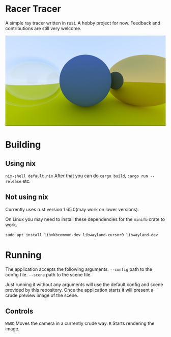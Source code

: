 # Racer Tracer

A simple ray tracer written in rust. A hobby project for now. Feedback
and contributions are still very welcome.

![sample](./assets/trace_sample.png)

# Building


## Using nix
`nix-shell default.nix`
After that you can do `cargo build`, `cargo run --release` etc.


## Not using nix
Currently uses rust version 1.65.0(may work on lower versions).

On Linux you may need to install these dependencies for the `minifb`
crate to work.

`sudo apt install libxkbcommon-dev libwayland-cursor0 libwayland-dev`


# Running
The application accepts the following arguments.
`--config` path to the config file.
`--scene` path to the scene file.

Just running it without any arguments will use the default config and
scene provided by this repository. Once the application starts it will
present a crude preview image of the scene.


## Controls
`WASD` Moves the camera in a currently crude way.
`R` Starts rendering the image.

